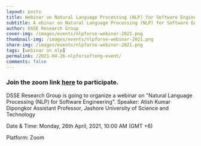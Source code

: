 ```yaml
---
layout: posts
title: Webinar on Natural Language Processing (NLP) for Software Engineering
subtitle: A ebinar on Natural Language Processing (NLP) for Software Engineering 2021 By Atish Kumar Dipongkor, Assistant Professor, Jashore University of Science and Technology
author: DSSE Research Group
cover-img: /images/events/nlpforse-webinar-2021.png
thumbnail-img: /images/events/nlpforse-webinar-2021.png
share-img: /images/events/nlpforse-webinar-2021.png
tags: [webinar on nlp]
permalink: /2021-04-26-nlpforsofteng-event/
comments: false
---
```


### Join the zoom link [here](https://bdren.zoom.us/j/3771411514) to participate. 
DSSE Research Group is going to organize a webinar on "Natural Language Processing (NLP) for Software Engineering".
Speaker: Atish Kumar Dipongkor
		Assistant Professor,
        Jashore University of Science and Technology

Date & Time: Monday, 26th April, 2021, 10:00 AM (GMT +6)

Platform: Zoom
